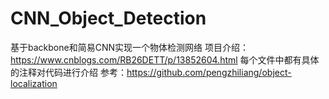 # CNN_Object_Detection
基于backbone和简易CNN实现一个物体检测网络
项目介绍：https://www.cnblogs.com/RB26DETT/p/13852604.html
每个文件中都有具体的注释对代码进行介绍
参考：https://github.com/pengzhiliang/object-localization
